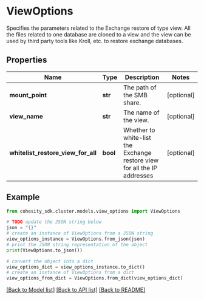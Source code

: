 # ViewOptions

Specifies the parameters related to the Exchange restore of type view. All the files related to one database are cloned to a view and the view can be used by third party tools like Kroll, etc. to restore exchange databases.

## Properties

Name | Type | Description | Notes
------------ | ------------- | ------------- | -------------
**mount_point** | **str** | The path of the SMB share. | [optional] 
**view_name** | **str** | The name of the view. | [optional] 
**whitelist_restore_view_for_all** | **bool** | Whether to white-list the Exchange restore view for all the IP addresses | [optional] 

## Example

```python
from cohesity_sdk.cluster.models.view_options import ViewOptions

# TODO update the JSON string below
json = "{}"
# create an instance of ViewOptions from a JSON string
view_options_instance = ViewOptions.from_json(json)
# print the JSON string representation of the object
print(ViewOptions.to_json())

# convert the object into a dict
view_options_dict = view_options_instance.to_dict()
# create an instance of ViewOptions from a dict
view_options_from_dict = ViewOptions.from_dict(view_options_dict)
```
[[Back to Model list]](../README.md#documentation-for-models) [[Back to API list]](../README.md#documentation-for-api-endpoints) [[Back to README]](../README.md)


